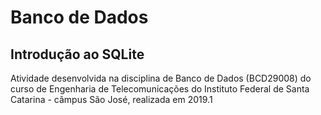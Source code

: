 # Banco de Dados

## Introdução ao SQLite

Atividade desenvolvida na disciplina de Banco de Dados (BCD29008) do curso de Engenharia de Telecomunicações do Instituto Federal de Santa Catarina - câmpus São José, realizada em 2019.1
